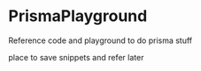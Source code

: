 ﻿# PrismaPlayground


Reference code and playground to do prisma stuff

place to save snippets and refer later
